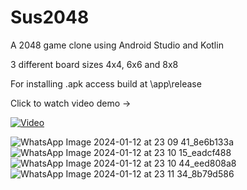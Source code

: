 # Sus2048
A 2048 game clone using Android Studio and Kotlin

3 different board sizes 4x4, 6x6 and 8x8

For installing .apk access build at \app\release

Click to watch video demo ->

[![Video](https://img.youtube.com/vi/WvLsteNfayo/0.jpg)](https://www.youtube.com/watch?v=WvLsteNfayo)

![WhatsApp Image 2024-01-12 at 23 09 41_8e6b133a](https://github.com/Christian74D/Sus2048/assets/112863270/b6f8ef2d-0e17-4b3a-aacd-8c9cbde2f82c)
![WhatsApp Image 2024-01-12 at 23 10 15_eadcf488](https://github.com/Christian74D/Sus2048/assets/112863270/ca58958b-ac3d-4c8e-809e-614fdb8fdad1)
![WhatsApp Image 2024-01-12 at 23 10 44_eed808a8](https://github.com/Christian74D/Sus2048/assets/112863270/28717817-ff22-4221-84a1-b8b22d779dd8)
![WhatsApp Image 2024-01-12 at 23 11 34_8b79d586](https://github.com/Christian74D/Sus2048/assets/112863270/b7410ae2-b49a-4513-a097-ce09c1847dff)




